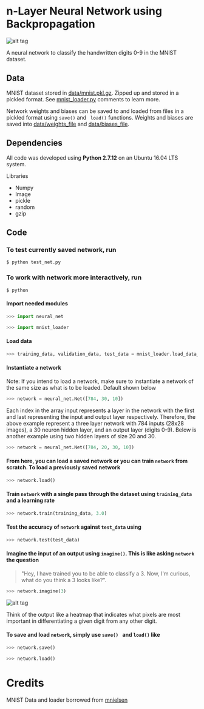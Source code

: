 # n-Layer Neural Network using Backpropagation
![alt tag](https://github.com/nathansegan/mnist_neural_network/blob/master/scraps/number.jpg)

A neural network to classify the handwritten digits 0-9 in the MNIST dataset.

## Data

MNIST dataset stored in [data/mnist.pkl.gz](https://github.com/nathansegan/mnist_neural_network/tree/master/data).  Zipped up and stored in a pickled format.  See [mnist_loader.py](https://github.com/nathansegan/mnist_neural_network/blob/master/src/mnist_loader.py) comments to learn more.

Network weights and biases can be saved to and loaded from files in a pickled format using `save()` and ` load()` functions.  Weights and biases are saved into [data/weights_file](https://github.com/nathansegan/mnist_neural_network/tree/master/data) and [data/biases_file](https://github.com/nathansegan/mnist_neural_network/tree/master/data).

## Dependencies

All code was developed using **Python 2.7.12** on an Ubuntu 16.04 LTS system.

Libraries
* Numpy
* Image
* pickle
* random
* gzip

## Code

### To test currently saved network, run

```shell
$ python test_net.py
```


### To work with network more interactively, run

```shell
$ python
```


#### Import needed modules

```python
>>> import neural_net
```
```python
>>> import mnist_loader
```


#### Load data

```python
>>> training_data, validation_data, test_data = mnist_loader.load_data_wrapper()
```


#### Instantiate a network 
Note: If you intend to load a network, make sure to instantiate a network of the same size as what is to be loaded.  Default shown below

```python
>>> network = neural_net.Net([784, 30, 10])
```

Each index in the array input represents a layer in the network with the first and last representing the input and output layer respectively.  Therefore, the above example represent a three layer network with 784 inputs (28x28 images), a 30 neuron hidden layer, and an output layer (digits 0-9).  Below is another example using two hidden layers of size 20 and 30.

```python
>>> network = neural_net.Net([784, 20, 30, 10])
```


#### From here, you can load a saved network or you can train `network` from scratch. To load a previously saved network

```python
>>> network.load()
```


#### Train `network` with a single pass through the dataset using `training_data` and a learning rate 

```python
>>> network.train(training_data, 3.0)
```


#### Test the accuracy of `network` against `test_data` using

```python
>>> network.test(test_data)
```


#### Imagine the input of an output using `imagine()`.  This is like asking `network` the question 

> "Hey, I have trained you to be able to classify a 3.  Now, I'm curious, what do you think a 3 looks like?".

```python
>>> network.imagine(3)
```

![alt tag](https://github.com/nathansegan/mnist_neural_network/blob/master/scraps/3.png)

Think of the output like a heatmap that indicates what pixels are most important in differentiating a given digit from any other digit.


#### To save and load `network`, simply use `save() ` and `load()` like

```python
>>> network.save()
```

```python
>>> network.load()
```

# Credits

MNIST Data and loader borrowed from [mnielsen](https://github.com/mnielsen/neural-networks-and-deep-learning)
